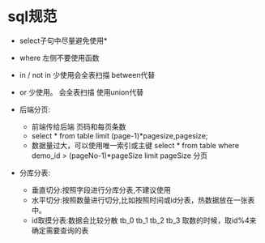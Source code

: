 # sql规范 
* select子句中尽量避免使用\*
* where 左侧不要使用函数
* in / not in 少使用会全表扫描  between代替 
* or 少使用。 会全表扫描 使用union代替

* 后端分页:
    * 前端传给后端 页码和每页条数
    * select * from table limit (page-1)\*pagesize,pagesize;
    * 数据量过大，可以使用唯一索引或主键 select * from table where demo_id > (pageNo-1)\*pageSize limit pageSize 分页
* 分库分表:
    * 垂直切分:按照字段进行分库分表,不建议使用
    * 水平切分:按照数量进行切分,比如按照时间或id分表，热数据放在一张表中。
    * id取摸分表:数据会比较分散 tb_0 tb_1 tb_2 tb_3 取数的时候，取id%4来确定需要查询的表

